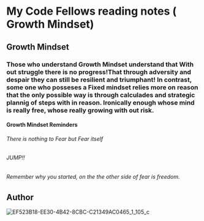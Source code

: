 # My Code Fellows reading notes ( Growth Mindset)
## Growth Mindset
### Those who understand Growth Mindset understand that With out struggle there is no progress!That through adversity and despair they can still be resilient and triumphant! In contrast, some one who posseses a Fixed mindset relies more on reason that the only possible way is through calculades and strategic plannig of steps with in reason. Ironically enough whose mind is really free, whose really growing with out risk. 

#### Growth Mindset Reminders
###### There is nothing to Fear but Fear itself 
###### JUMP!!
###### Remember why you started, on the the other side of fear is freedom.

## Author
![EF523B18-EE30-4B42-8CBC-C21349AC0465_1_105_c](https://github.com/MccDom1/reading-notes/assets/145872110/6dae1b77-3867-4274-85ae-a9b4b985263f)

